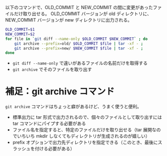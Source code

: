 <!--
title:   変更があったファイルだけエクスポートする
tags:    Git
id:      560830841525c1efa9f5
private: false
-->
以下のコマンドで、OLD_COMMIT と NEW_COMMIT の間に変更があったファイルだけ取り出せる。
OLD_COMMIT バージョンが old ディレクトリに、NEW_COMMIT バージョンが new ディレクトリに出力される。

```sh
OLD_COMMIT=$1
NEW_COMMIT=$2
for file in `git diff --name-only $OLD_COMMIT $NEW_COMMIT` ; do
	git archive --prefix=old/ $OLD_COMMIT $file | tar -xf - ;
	git archive --prefix=new/ $NEW_COMMIT $file | tar -xf - ;
done
```

* `git diff --name-only` で違いがあるファイルの名前だけを取得する
* `git archive` でそのファイルを取り出す

# 補足：git archive コマンド

`git archive` コマンドはちょっと癖があるけど、うまく使うと便利。

* 標準出力に tar 形式で出力されるので、個々のファイルとして取り出すには tar コマンドにパイプする必要がある
* ファイル名を指定すると、特定のファイルだけを取り出せる（tar 展開なのでいちいち mkdir しなくてもディレクトリが生成されるのが嬉しい）
* prefix オプションで出力先ディレクトリを指定できる（このとき、最後にスラッシュを付ける必要がある）